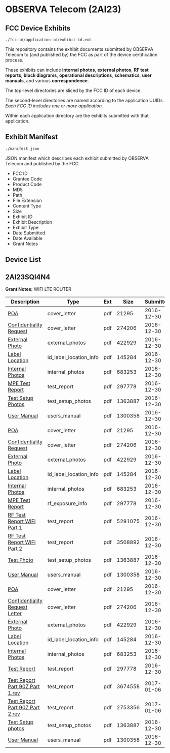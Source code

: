 # OBSERVA Telecom (2AI23)
## FCC Device Exhibits

```
./fcc-id/application-id/exhibit-id.ext
```

This repository contains the exhibit documents submitted by OBSERVA Telecom to (and published by) the FCC as part of the device certification process.

These exhibits can include **internal photos**, **external photos**, **RF test reports**, **block diagrams**, **operational descriptions**, **schematics**, **user manuals**, and various **correspondence**.

The top-level directories are sliced by the FCC ID of each device.

The second-level directories are named according to the application UUIDs. *Each FCC ID includes one or more application.*

Within each application directory are the exhibits submitted with that application. 

## Exhibit Manifest

```
./manifest.json
```

JSON manifest which describes each exhibit submitted by OBSERVA Telecom and published by the FCC.

- FCC ID
- Grantee Code
- Product Code
- MD5
- Path
- File Extension
- Content Type
- Size
- Exhibit ID
- Exhibit Description
- Exhibit Type
- Date Submitted
- Date Available
- Grant Notes

## Device List
## 2AI23SQI4N4
**Grant Notes:** WIFI LTE ROUTER

| Description | Type | Ext | Size | Submitted | Available |
| ----------- | ---- | --- | ---- | --------- | --------- |
| [POA](2AI23SQI4N4/eae6d0d1c0aaf028205dc1efbc74417e/3244071.pdf) | cover_letter | pdf | 21295 | 2016-12-30 | 2017-01-17 |
| [Confidentiality Request](2AI23SQI4N4/eae6d0d1c0aaf028205dc1efbc74417e/3244072.pdf) | cover_letter | pdf | 274206 | 2016-12-30 | 2017-01-17 |
| [External Photo](2AI23SQI4N4/eae6d0d1c0aaf028205dc1efbc74417e/3244070.pdf) | external_photos | pdf | 422929 | 2016-12-30 | 2017-01-17 |
| [Label Location](2AI23SQI4N4/eae6d0d1c0aaf028205dc1efbc74417e/3244075.pdf) | id_label_location_info | pdf | 145284 | 2016-12-30 | 2017-01-17 |
| [Internal Photos](2AI23SQI4N4/eae6d0d1c0aaf028205dc1efbc74417e/3244074.pdf) | internal_photos | pdf | 683253 | 2016-12-30 | 2017-01-17 |
| [MPE Test Report](2AI23SQI4N4/eae6d0d1c0aaf028205dc1efbc74417e/3244077.pdf) | test_report | pdf | 297778 | 2016-12-30 | 2017-01-17 |
| [Test Setup Photos](2AI23SQI4N4/eae6d0d1c0aaf028205dc1efbc74417e/3244076.pdf) | test_setup_photos | pdf | 1363887 | 2016-12-30 | 2017-01-17 |
| [User Manual](2AI23SQI4N4/eae6d0d1c0aaf028205dc1efbc74417e/3244073.pdf) | users_manual | pdf | 1300358 | 2016-12-30 | 2017-01-17 |
| [POA](2AI23SQI4N4/be4585938922b820f29bda5fe6e07f46/3244071.pdf) | cover_letter | pdf | 21295 | 2016-12-30 | 2017-01-17 |
| [Confidentiality Request](2AI23SQI4N4/be4585938922b820f29bda5fe6e07f46/3244072.pdf) | cover_letter | pdf | 274206 | 2016-12-30 | 2017-01-17 |
| [External Photo](2AI23SQI4N4/be4585938922b820f29bda5fe6e07f46/3244070.pdf) | external_photos | pdf | 422929 | 2016-12-30 | 2017-01-17 |
| [Label Location](2AI23SQI4N4/be4585938922b820f29bda5fe6e07f46/3244075.pdf) | id_label_location_info | pdf | 145284 | 2016-12-30 | 2017-01-17 |
| [Internal Photos](2AI23SQI4N4/be4585938922b820f29bda5fe6e07f46/3244074.pdf) | internal_photos | pdf | 683253 | 2016-12-30 | 2017-01-17 |
| [MPE Test Report](2AI23SQI4N4/be4585938922b820f29bda5fe6e07f46/3244077.pdf) | rf_exposure_info | pdf | 297778 | 2016-12-30 | 2017-01-17 |
| [RF Test Report WiFi Part 1](2AI23SQI4N4/be4585938922b820f29bda5fe6e07f46/3244170.pdf) | test_report | pdf | 5291075 | 2016-12-30 | 2017-01-17 |
| [RF Test Report WiFi Part 2](2AI23SQI4N4/be4585938922b820f29bda5fe6e07f46/3244171.pdf) | test_report | pdf | 3508892 | 2016-12-30 | 2017-01-17 |
| [Test Photo](2AI23SQI4N4/be4585938922b820f29bda5fe6e07f46/3244076.pdf) | test_setup_photos | pdf | 1363887 | 2016-12-30 | 2017-01-17 |
| [User Manual](2AI23SQI4N4/be4585938922b820f29bda5fe6e07f46/3244073.pdf) | users_manual | pdf | 1300358 | 2016-12-30 | 2017-01-17 |
| [POA](2AI23SQI4N4/4c60aff5f8a0b5c4002d3771029f226c/3244071.pdf) | cover_letter | pdf | 21295 | 2016-12-30 | 2017-01-17 |
| [Confidentiality Request Letter](2AI23SQI4N4/4c60aff5f8a0b5c4002d3771029f226c/3244072.pdf) | cover_letter | pdf | 274206 | 2016-12-30 | 2017-01-17 |
| [External Photo](2AI23SQI4N4/4c60aff5f8a0b5c4002d3771029f226c/3244070.pdf) | external_photos | pdf | 422929 | 2016-12-30 | 2017-01-17 |
| [Label Location](2AI23SQI4N4/4c60aff5f8a0b5c4002d3771029f226c/3244075.pdf) | id_label_location_info | pdf | 145284 | 2016-12-30 | 2017-01-17 |
| [Internal Photos](2AI23SQI4N4/4c60aff5f8a0b5c4002d3771029f226c/3244074.pdf) | internal_photos | pdf | 683253 | 2016-12-30 | 2017-01-17 |
| [Test Report](2AI23SQI4N4/4c60aff5f8a0b5c4002d3771029f226c/3244077.pdf) | test_report | pdf | 297778 | 2016-12-30 | 2017-01-17 |
| [Test Report Part 90Z Part 1.rev](2AI23SQI4N4/4c60aff5f8a0b5c4002d3771029f226c/3249904.pdf) | test_report | pdf | 3674558 | 2017-01-06 | 2017-01-17 |
| [Test Report Part 90Z Part 2.rev](2AI23SQI4N4/4c60aff5f8a0b5c4002d3771029f226c/3249905.pdf) | test_report | pdf | 2753356 | 2017-01-06 | 2017-01-17 |
| [Test Setup photos](2AI23SQI4N4/4c60aff5f8a0b5c4002d3771029f226c/3244076.pdf) | test_setup_photos | pdf | 1363887 | 2016-12-30 | 2017-01-17 |
| [User Manual](2AI23SQI4N4/4c60aff5f8a0b5c4002d3771029f226c/3244073.pdf) | users_manual | pdf | 1300358 | 2016-12-30 | 2017-01-17 |

